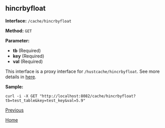 ## hincrbyfloat ##

**Interface:** `/cache/hincrbyfloat`

**Method:** `GET`

**Parameter:** 

*  **tb** (Required)  
*  **key** (Required)  
*  **val** (Required)  

This interface is a proxy interface for `/hustcache/hincrbyfloat`. See more details in [here](../../hustdb/hustcache/hincrbyfloat.md).  

**Sample:**

    curl -i -X GET "http://localhost:8082/cache/hincrbyfloat?tb=test_table&key=test_key&val=5.9"

[Previous](../cache.md)

[Home](../../../index.md)